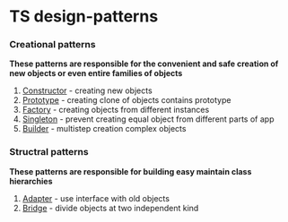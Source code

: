 # TS design-patterns 
### Creational patterns
**These patterns are responsible for the convenient and safe creation of new objects or even entire families of objects**
1. [Constructor](https://github.com/efnushtaev/JS-patterns/blob/main/CreationalPatterns/Constructor.js) - creating new objects
2. [Prototype](https://github.com/efnushtaev/JS-patterns/blob/main/CreationalPatterns/Prototype.ts) - creating clone of objects contains prototype
3. [Factory](https://github.com/efnushtaev/JS-patterns/blob/main/CreationalPatterns/Factory.js) - creating objects from different instances
4. [Singleton](https://github.com/efnushtaev/JS-patterns/blob/main/CreationalPatterns/Singleton.ts) - prevent creating equal object from different parts of app
5. [Builder](https://github.com/efnushtaev/JS-patterns/blob/main/CreationalPatterns/Builder.ts) - multistep creation complex objects

### Structral patterns
**These patterns are responsible for building easy maintain class hierarchies**
1. [Adapter](https://github.com/efnushtaev/JS-patterns/blob/main/StructuralPatterns/Adapter.js) - use interface with old objects
1. [Bridge](https://github.com/efnushtaev/JS-patterns/blob/main/StructuralPatterns/Bridge.js) - divide objects at two independent kind
